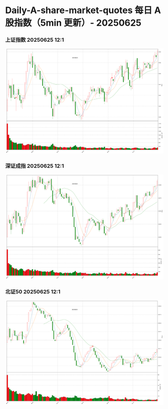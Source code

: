 
# Daily-A-share-market-quotes 每日 A 股指数（5min 更新）- 20250625

### 上证指数 20250625 12:1
![](./fig/2025/6/20250625-sh000001.png)

### 深证成指 20250625 12:1
![](./fig/2025/6/20250625-sz399001.png)

### 北证50 20250625 12:1
![](./fig/2025/6/20250625-bj899050.png)
